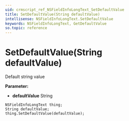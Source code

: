 ```yaml
---
uid: crmscript_ref_NSFieldInfoLongText_SetDefaultValue
title: SetDefaultValue(String defaultValue)
intellisense: NSFieldInfoLongText.SetDefaultValue
keywords: NSFieldInfoLongText, GetDefaultValue
so.topic: reference
---
```


# SetDefaultValue(String defaultValue)

Default string value

**Parameter:** 
 - **defaultValue** String

```crmscript
NSFieldInfoLongText thing;
String defaultValue;
thing.SetDefaultValue(defaultValue);
```


